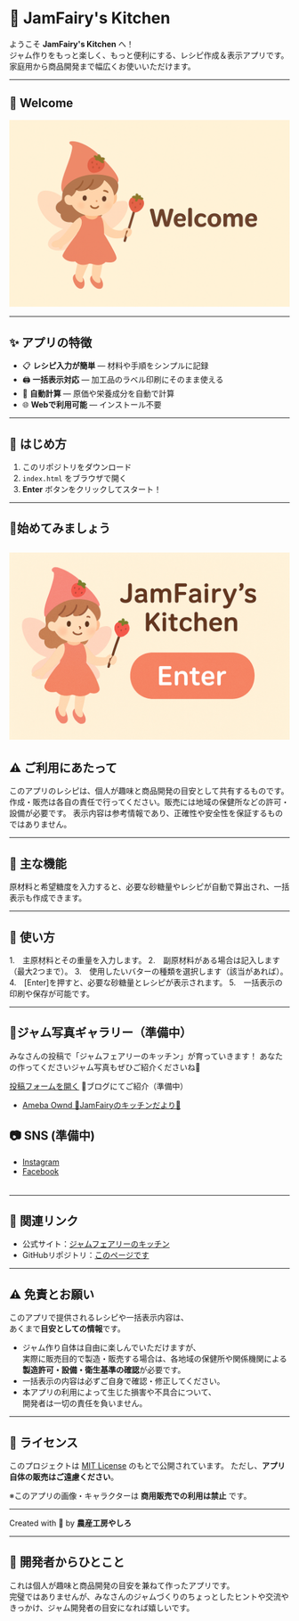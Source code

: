 # 🍓 JamFairy's Kitchen

ようこそ **JamFairy's Kitchen** へ！  
ジャム作りをもっと楽しく、もっと便利にする、レシピ作成＆表示アプリです。  
家庭用から商品開発まで幅広くお使いいただけます。

---

## 🌸 Welcome
![Welcome Image](jamapp_welcome.png.png)

---

## ✨ アプリの特徴
- 📋 **レシピ入力が簡単** — 材料や手順をシンプルに記録
- 🖨️ **一括表示対応** — 加工品のラベル印刷にそのまま使える
- 🧮 **自動計算** — 原価や栄養成分を自動で計算
- 🌐 **Webで利用可能** — インストール不要

---

## 🚀 はじめ方
1. このリポジトリをダウンロード
2. `index.html` をブラウザで開く
3. **Enter** ボタンをクリックしてスタート！

---

## 🍓始めてみましょう
 ![Enter Screen](jamapp_enter.png.png)   
---


## ⚠️ ご利用にあたって
このアプリのレシピは、個人が趣味と商品開発の目安として共有するものです。
作成・販売は各自の責任で行ってください。販売には地域の保健所などの許可・設備が必要です。
表示内容は参考情報であり、正確性や安全性を保証するものではありません。


---

## 🍓 主な機能
原材料と希望糖度を入力すると、必要な砂糖量やレシピが自動で算出され、一括表示も作成できます。

---

## 🍯 使い方
1.　主原材料とその重量を入力します。
2.　副原材料がある場合は記入します（最大2つまで）。
3.　使用したいバターの種類を選択します（該当があれば）。
4.　[Enter]を押すと、必要な砂糖量とレシピが表示されます。
5.　一括表示の印刷や保存が可能です。


---

## 📸ジャム写真ギャラリー（準備中）
みなさんの投稿で「ジャムフェアリーのキッチン」が育っていきます！
あなたの作ってくださいジャム写真もぜひご紹介くださいね🍓

[投稿フォームを開く](https://docs.google.com/forms/d/e/1FAIpQLSdvMd0DAfKE_jHLGf7pVx5tp504A1ZoMv5VDRLWbH202tfh4Q/viewform?usp=dialog)
📝ブログにてご紹介（準備中）
 - [Ameba Ownd 🍓JamFairyのキッチンだより🍓](https://jamfairy-recipeapp.amebaownd.com/pages/9143072/blog)



## 📷 SNS (準備中)
- [Instagram](https://www.instagram.com/jamfairys.kitchen)  
- [Facebook](https://www.facebook.com/profile.php?id=61578879908661)  
　

---

## 🔗 関連リンク

- 公式サイト：[ジャムフェアリーのキッチン](https://jamfairy-recipeapp.amebaownd.com/)
- GitHubリポジトリ：[このページです](https://github.com/kaori-846/jam-recipe-app)


---


## ⚠️ 免責とお願い
このアプリで提供されるレシピや一括表示内容は、  
あくまで**目安としての情報**です。  

- ジャム作り自体は自由に楽しんでいただけますが、  
  実際に販売目的で製造・販売する場合は、各地域の保健所や関係機関による  
  **製造許可・設備・衛生基準の確認**が必要です。  
- 一括表示の内容は必ずご自身で確認・修正してください。  
- 本アプリの利用によって生じた損害や不具合について、  
  開発者は一切の責任を負いません。  

---

## 📜 ライセンス
このプロジェクトは [MIT License](LICENSE) のもとで公開されています。
ただし、**アプリ自体の販売はご遠慮ください**。

※このアプリの画像・キャラクターは **商用販売での利用は禁止** です。  

---
Created with 💖 by **農産工房やしろ**

---


## 💌 開発者からひとこと
これは個人が趣味と商品開発の目安を兼ねて作ったアプリです。  
完璧ではありませんが、みなさんのジャムづくりのちょっとしたヒントや交流やきっかけ、ジャム開発者の目安になれば嬉しいです。
